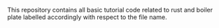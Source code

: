 This repository contains all basic tutorial code related to rust and boiler plate labelled accordingly with respect to the file name.
